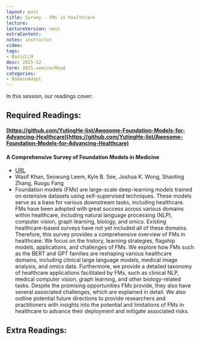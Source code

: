 ```yaml
---
layout: post
title: Survey - FMs in healthcare  
lecture: 
lectureVersion: next
extraContent: 
notes: instructor
video: 
tags:
- BasicLLM
desc: 2025-S2
term: 2025-seminarRead
categories:
- DomainAdapt
---
```



In this session, our readings cover: 

## Required Readings: 

#### [https://github.com/YutingHe-list/Awesome-Foundation-Models-for-Advancing-Healthcare](https://github.com/YutingHe-list/Awesome-Foundation-Models-for-Advancing-Healthcare)

#### A Comprehensive Survey of Foundation Models in Medicine
+ [URL](https://arxiv.org/abs/2406.10729) 
+ Wasif Khan, Seowung Leem, Kyle B. See, Joshua K. Wong, Shaoting Zhang, Ruogu Fang
+ Foundation models (FMs) are large-scale deep-learning models trained on extensive datasets using self-supervised techniques. These models serve as a base for various downstream tasks, including healthcare. FMs have been adopted with great success across various domains within healthcare, including natural language processing (NLP), computer vision, graph learning, biology, and omics. Existing healthcare-based surveys have not yet included all of these domains. Therefore, this survey provides a comprehensive overview of FMs in healthcare. We focus on the history, learning strategies, flagship models, applications, and challenges of FMs. We explore how FMs such as the BERT and GPT families are reshaping various healthcare domains, including clinical large language models, medical image analysis, and omics data. Furthermore, we provide a detailed taxonomy of healthcare applications facilitated by FMs, such as clinical NLP, medical computer vision, graph learning, and other biology-related tasks. Despite the promising opportunities FMs provide, they also have several associated challenges, which are explained in detail. We also outline potential future directions to provide researchers and practitioners with insights into the potential and limitations of FMs in healthcare to advance their deployment and mitigate associated risks.



## Extra Readings: 



<!--excerpt.start-->
